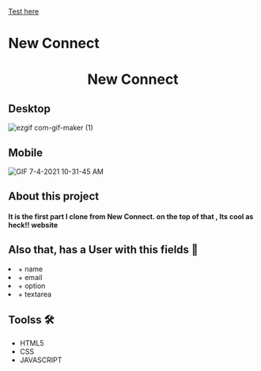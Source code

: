 

[Test here](https://newconnect.netlify.app/)

# New Connect

<h1 align="center">New Connect</h1>


<h2>Desktop</h2>

![ezgif com-gif-maker (1)](https://user-images.githubusercontent.com/50673887/124393788-023ff480-dcb1-11eb-823b-4d51d75f444f.gif)


<h2>Mobile</h2>

![GIF 7-4-2021 10-31-45 AM](https://user-images.githubusercontent.com/50673887/124394257-9743ed00-dcb3-11eb-909c-5357e2f18d16.gif)


<h2>About this project</h2>


<h4>  It is the first part I clone from New Connect. on the top of that , Its cool as heck!! website<h4>


  
<h2>Also that, has a User with this fields 👩</h2>


  <li>+ name</li>
  <li>+ email</li>
  <li>+ option</li>
  <li>+ textarea</li>

 
 <h2>Toolss 🛠</h2>
  
 <ul>
  <li>HTML5</li>
  <li>CSS</li>
  <li>JAVASCRIPT</li>
</ul>
